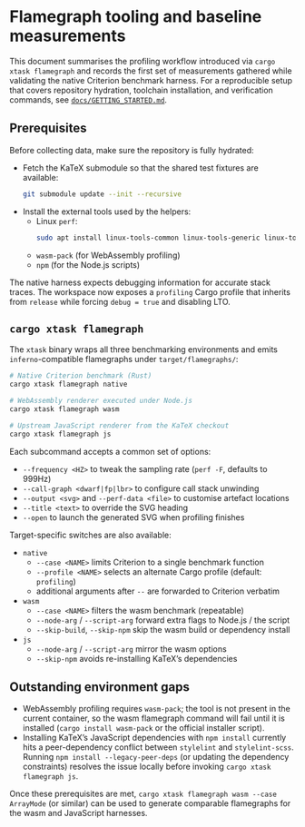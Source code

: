 # Flamegraph tooling and baseline measurements

This document summarises the profiling workflow introduced via
`cargo xtask flamegraph` and records the first set of measurements gathered while
validating the native Criterion benchmark harness. For a reproducible setup that
covers repository hydration, toolchain installation, and verification commands,
see [`docs/GETTING_STARTED.md`](GETTING_STARTED.md).

## Prerequisites

Before collecting data, make sure the repository is fully hydrated:

- Fetch the KaTeX submodule so that the shared test fixtures are available:
  ```bash
  git submodule update --init --recursive
  ```
- Install the external tools used by the helpers:
  - Linux `perf`: 
    ```bash
    sudo apt install linux-tools-common linux-tools-generic linux-tools-$(uname -r)
    ```
  - `wasm-pack` (for WebAssembly profiling)
  - `npm` (for the Node.js scripts)

The native harness expects debugging information for accurate stack traces. The
workspace now exposes a `profiling` Cargo profile that inherits from `release`
while forcing `debug = true` and disabling LTO.

## `cargo xtask flamegraph`

The `xtask` binary wraps all three benchmarking environments and emits
`inferno`-compatible flamegraphs under `target/flamegraphs/`:

```bash
# Native Criterion benchmark (Rust)
cargo xtask flamegraph native

# WebAssembly renderer executed under Node.js
cargo xtask flamegraph wasm

# Upstream JavaScript renderer from the KaTeX checkout
cargo xtask flamegraph js
```

Each subcommand accepts a common set of options:

- `--frequency <HZ>` to tweak the sampling rate (`perf -F`, defaults to 999Hz)
- `--call-graph <dwarf|fp|lbr>` to configure call stack unwinding
- `--output <svg>` and `--perf-data <file>` to customise artefact locations
- `--title <text>` to override the SVG heading
- `--open` to launch the generated SVG when profiling finishes

Target-specific switches are also available:

- `native`
  - `--case <NAME>` limits Criterion to a single benchmark function
  - `--profile <NAME>` selects an alternate Cargo profile (default: `profiling`)
  - additional arguments after `--` are forwarded to Criterion verbatim
- `wasm`
  - `--case <NAME>` filters the wasm benchmark (repeatable)
  - `--node-arg` / `--script-arg` forward extra flags to Node.js / the script
  - `--skip-build`, `--skip-npm` skip the wasm build or dependency install
- `js`
  - `--node-arg` / `--script-arg` mirror the wasm options
  - `--skip-npm` avoids re-installing KaTeX’s dependencies

## Outstanding environment gaps

- WebAssembly profiling requires `wasm-pack`; the tool is not present in the
  current container, so the wasm flamegraph command will fail until it is
  installed (`cargo install wasm-pack` or the official installer script).
- Installing KaTeX’s JavaScript dependencies with `npm install` currently hits a
  peer-dependency conflict between `stylelint` and `stylelint-scss`. Running
  `npm install --legacy-peer-deps` (or updating the dependency constraints)
  resolves the issue locally before invoking `cargo xtask flamegraph js`.

Once these prerequisites are met, `cargo xtask flamegraph wasm --case ArrayMode`
(or similar) can be used to generate comparable flamegraphs for the wasm and
JavaScript harnesses.

